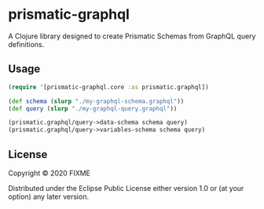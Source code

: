 # prismatic-graphql

A Clojure library designed to create Prismatic Schemas from GraphQL query definitions.

## Usage

```clojure
(require '[prismatic-graphql.core :as prismatic.graphql])

(def schema (slurp "./my-graphql-schema.graphql"))
(def query (slurp "./my-graphql-query.graphql"))

(prismatic.graphql/query->data-schema schema query)
(prismatic.graphql/query->variables-schema schema query)
```

## License

Copyright © 2020 FIXME

Distributed under the Eclipse Public License either version 1.0 or (at
your option) any later version.
